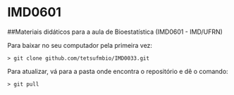 # IMD0601

##Materiais didáticos para a aula de Bioestatística (IMD0601 - IMD/UFRN)

Para baixar no seu computador pela primeira vez:
```
> git clone github.com/tetsufmbio/IMD0033.git
```
Para atualizar, vá para a pasta onde encontra o repositório e dê o comando:
```
> git pull
```
